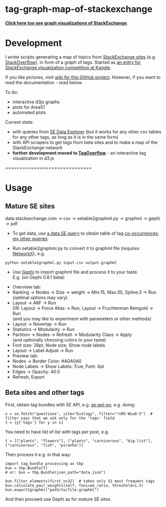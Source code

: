 tag-graph-map-of-stackexchange
==============================

**[Click here too see graph visualizations of StackExchange](https://github.com/stared/tag-graph-map-of-stackexchange)**.

# Development

I wrote scripts generating a map of topics from [StackExchange sites](http://stackexchange.com/sites) (e.g. [StackOverflow](http://stackoverflow.com)),
in form of a graph of tags. Started as [an entry for StackExchange visualization competition at Kaggle](https://www.kaggle.com/c/predict-closed-questions-on-stack-overflow/prospector#211).

If you like pictures, visit [wiki for this GitHub project](https://github.com/stared/tag-graph-map-of-stackexchange/wiki).
However,  if you want to read the documentation - read below.

To do:

* interactive d3js graphs
* plots for Area51
* automated plots

Current state:

* with queries from [SE Data Explorer](http://data.stackexchange.com) (but it works for any other csv tables for any other tags, as long as it is in the same form)
* with API scrapers to get tags from beta sites and to make a map of the StackExchange network
* **further development moved to [TagOverflow](http://stared.github.io/tagoverflow/)** - an interactive tag visualization in d3.js

==============================

# Usage

## Mature SE sites

data.stackexchange.com -> csv -> oetable2graphml.py -> graphml -> gephi -> pdf


- To get data, use [a data.SE query](http://data.stackexchange.com/stackoverflow/query/83415/)
to obtain table of tag [co-occurrences](http://stats.stackexchange.com/questions/40977/is-there-a-term-for-pa-cap-b-papb);
[my other queries](http://data.stackexchange.com/users/8877/piotr-migdal)

- Run oetable2graphml.py to convert it to graphml file (requires [NetworkX](http://networkx.lanl.gov/)), e.g.

<code>python oetable2graphml.py input.csv output.graphml</code>

- Use [Gephi](http://gephi.org) to import graphml file and process it to your taste.<br>
E.g. (on Gephi 0.8.1 beta): 

* Overview tab:
 * Ranking -> Nodes -> Size -> weight -> Min:15, Max:30, Spline:3 -> Run <br>
  (optimal options may vary)
 * Layout -> ARF -> Run <br>
  OR: Layout -> Force Atlas -> Run; Layout -> Fruchterman Reingold -> Run <br>
  (and you may like to experiment with parameters or other methods)
 * Layout -> Noverlap -> Run
 * Statistics -> Modularity -> Run
 * Partition -> Nodes -> Refresh -> Modularity Class -> Apply <br>
  (and optionally choosing colors to your taste)
 * Font size: 26pt, Node size, Show node labels
 * Layout -> Label Adjust -> Run
* Preview tab: 
 * Nodes -> Border Color: #A0A0A0
 * Node Labels -> Show Labels: True, Font: 4pt  
 * Edges -> Opacity: 40.0
 * Refresh; Export


## Beta sites and other tags

First, obtain tag bundles with SE API, e.g. [se-api-py](https://github.com/stared/se-api-py), e.g. doing:

	x = se.fetch("questions", site="biology", filter="!nR5-WLw0-5")  # filter says that we ask only for the 'tags' field
	t = [y['tags'] for y in x]

You need to have list of list with tags per post, e.g.

	t = [["plants", "flowers"], ["plants", "carnivorous", "big-list"], ["carnivorous", "fish", "piranha"]]

Then process it e.g. in that way:

	import tag_bundle_processing as tbp
	bun = tbp.Bundle(t) 
	# or: bun = tbp.Bundle(json_path="data.json")

	bun.filter_elements(first_n=32)  # takes only 32 most frequent tags
	bun.calculate_pair_weights(self, func=oe_ratio, threshold=1.5)
	bun.export2graphml("path/to/file.graphml")

And then proceed use Gephi as for mature SE sites.
